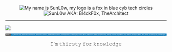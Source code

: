 <!--
**SunL0w/SunL0w** is my ✨ profile presentation ✨ repository.
-->

<p align="center">
<img src="https://github.com/SunL0w/SunL0w/blob/main/.SunL0w.png" alt="My name is SunL0w, my logo is a fox in blue cyb tech circles"/>
<img src="https://img.shields.io/badge/AKA%20%3A-Bl4ckF0x%2C%20TheArchitect-blue" alt="SunL0w AKA:  Bl4ckF0x, TheArchitect"/>

---

<a href="https://www.facebook.com/groups/whackersassociation/" alt="WHA Link">
<img src="https://img.shields.io/badge/JOIN%20%3A-World's%20Hackers%20Association%20--%20WHA-blue" /></a>

<img src="https://github.com/SunL0w/SunL0w/blob/main/.SunL0w-Skills.svg" alt="My skills: Cybersecurity, Telecommunications, Electronics basics, Embedded systems, Smartphones, Building SP custom Rom, GNU/Linux, BSD, Programming, Design, UI/UX, Algorithms, Sys Admin, DevOps, Web3, And more. I'm thirsty for knowledge"/>
</p>

<p align="center">
𝙸'𝚖 𝚝𝚑𝚒𝚛𝚜𝚝𝚢 𝚏𝚘𝚛 𝚔𝚗𝚘𝚠𝚕𝚎𝚍𝚐𝚎
</p>